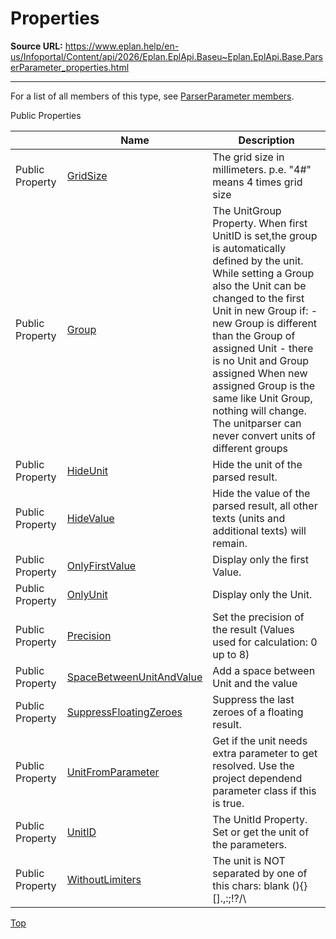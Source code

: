# Properties

**Source URL:** https://www.eplan.help/en-us/Infoportal/Content/api/2026/Eplan.EplApi.Baseu~Eplan.EplApi.Base.ParserParameter_properties.html

---

For a list of all members of this type, see [ParserParameter members](Eplan.EplApi.Baseu~Eplan.EplApi.Base.ParserParameter_members.html).

Public Properties

|  | Name | Description |
| --- | --- | --- |
| Public Property | [GridSize](Eplan.EplApi.Baseu~Eplan.EplApi.Base.ParserParameter~GridSize.html) | The grid size in millimeters. p.e. "4#" means 4 times grid size |
| Public Property | [Group](Eplan.EplApi.Baseu~Eplan.EplApi.Base.ParserParameter~Group.html) | The UnitGroup Property. When first UnitID is set,the group is automatically defined by the unit. While setting a Group also the Unit can be changed to the first Unit in new Group if: - new Group is different than the Group of assigned Unit - there is no Unit and Group assigned When new assigned Group is the same like Unit Group, nothing will change. The unitparser can never convert units of different groups |
| Public Property | [HideUnit](Eplan.EplApi.Baseu~Eplan.EplApi.Base.ParserParameter~HideUnit.html) | Hide the unit of the parsed result. |
| Public Property | [HideValue](Eplan.EplApi.Baseu~Eplan.EplApi.Base.ParserParameter~HideValue.html) | Hide the value of the parsed result, all other texts (units and additional texts) will remain. |
| Public Property | [OnlyFirstValue](Eplan.EplApi.Baseu~Eplan.EplApi.Base.ParserParameter~OnlyFirstValue.html) | Display only the first Value. |
| Public Property | [OnlyUnit](Eplan.EplApi.Baseu~Eplan.EplApi.Base.ParserParameter~OnlyUnit.html) | Display only the Unit. |
| Public Property | [Precision](Eplan.EplApi.Baseu~Eplan.EplApi.Base.ParserParameter~Precision.html) | Set the precision of the result (Values used for calculation: 0 up to 8) |
| Public Property | [SpaceBetweenUnitAndValue](Eplan.EplApi.Baseu~Eplan.EplApi.Base.ParserParameter~SpaceBetweenUnitAndValue.html) | Add a space between Unit and the value |
| Public Property | [SuppressFloatingZeroes](Eplan.EplApi.Baseu~Eplan.EplApi.Base.ParserParameter~SuppressFloatingZeroes.html) | Suppress the last zeroes of a floating result. |
| Public Property | [UnitFromParameter](Eplan.EplApi.Baseu~Eplan.EplApi.Base.ParserParameter~UnitFromParameter.html) | Get if the unit needs extra parameter to get resolved. Use the project dependend parameter class if this is true. |
| Public Property | [UnitID](Eplan.EplApi.Baseu~Eplan.EplApi.Base.ParserParameter~UnitID.html) | The UnitId Property. Set or get the unit of the parameters. |
| Public Property | [WithoutLimiters](Eplan.EplApi.Baseu~Eplan.EplApi.Base.ParserParameter~WithoutLimiters.html) | The unit is NOT separated by one of this chars: blank (){}[].,:;!?/\\ |

[Top](#top)
